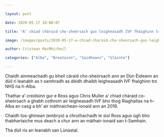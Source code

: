```yaml
---

layout: post

date: 2020-05-17 18:00:07

title: "A’ chiad chàraid cho-sheòrsach gus leigheasadh IVF fhaighinn tro NHS na h-Alba an dùil ri leanabh"

image: /images/posts/2020-05-17-a-chiad-charaid-cho-sheorsach-gus-leigheasadh-ivf-fhaighinn-tro-nhs-na-h-alba-an-duil-ri-leanabh.webp

author: Crìstean MacMhìcheil

categories: ["Alba", "Breatainn", "Saidheans", "Slàinte"]

---
```


Chaidh ainmeachadh gu bheil càraid cho-sheòrsach ann an Dùn Èideann an dùil ri leanabh as t-samhradh as dèidh dhaibh leigheasadh IVF fhaighinn tro NHS na h-Alba.

Thathar a’ creidsinn gur e Ross agus Chris Muller a’ chiad chàraid co-sheòrsach a ghabh cothrom air leigheasadh IVF bho thog Riaghaltas na h-Alba an casg a bh’ air màthraichean-ionaid ann an 2018.

Chaidh tùs-ghinean (embryo) a chruthachadh le sìol Ross agus ùgh bho thabhartaiche mus deach a chur ann an màthair-ionaid san t-Samhain.

Tha dùil ris an leanabh san Lùnastal.
